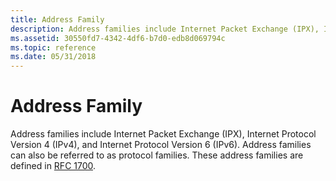```yaml
---
title: Address Family
description: Address families include Internet Packet Exchange (IPX), Internet Protocol Version 4 (IPv4), and Internet Protocol Version 6 (IPv6). Address families can also be referred to as protocol families. These address families are defined in RFC 1700.
ms.assetid: 30550fd7-4342-4df6-b7d0-edb8d069794c
ms.topic: reference
ms.date: 05/31/2018
---
```


# Address Family

Address families include Internet Packet Exchange (IPX), Internet Protocol Version 4 (IPv4), and Internet Protocol Version 6 (IPv6). Address families can also be referred to as protocol families. These address families are defined in [RFC 1700](routing-protocols-request-for-comments.md).

 

 




